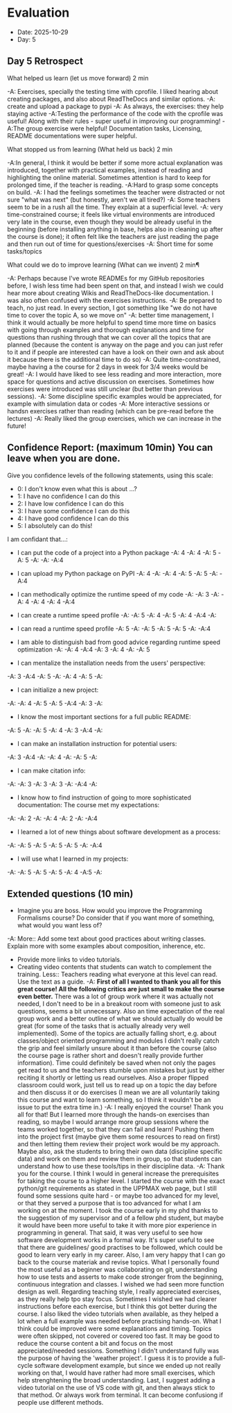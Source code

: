 # Evaluation 

- Date: 2025-10-29
- Day: 5

## Day 5 Retrospect

What helped us learn (let us move forward) 2 min

-A: Exercises, specially the testing time with cprofile. I liked hearing about creating packages, and also about ReadTheDocs and similar options.
-A: create and upload a package to pypi
-A: As always, the exercises: they help staying active
-A:Testing the performance of the code with the cprofile was useful! Along with their rules - super useful in improving our programming!
-A:The group exercise were helpful! Documentation tasks, Licensing, README documentations were super helpful.
       
What stopped us from learning (What held us back) 2 min

-A:In general, I think it would be better if some more actual explanation was introduced, together with practical examples, instead of reading and highlighting the online material. Sometimes attention is hard to keep for prolonged time, if the teacher is reading.
-A:Hard to grasp some concepts on build.
-A: I had the feelings sometimes the teacher were distracted or not sure "what was next" (but honestly, aren't we all tired?)
-A: Some teachers seem to be in a rush all the time. They explain at a superficial level.
-A: very time-constrained course; it feels like virtual environments are introduced very late in the course, even though they would be already useful in the beginning (before installing anything in base, helps also in cleaning up after the course is done); it often felt like the teachers are just reading the page and then run out of time for questions/exercises
-A: Short time for some tasks/topics
    
What could we do to improve learning (What can we invent) 2 min¶

-A: Perhaps because I've wrote READMEs for my GitHub repositories before, I wish less time had been spent on that, and instead I wish we could hear more about creating Wikis and ReadTheDocs-like documentation. I was also often confused with the exercises instructions.
-A: Be prepared to teach, no just read.  In every section, I got something like "we do not have time to cover the topic A, so we move on"
-A: better time management, I think it would actually be more helpful to spend time more time on basics with going through examples and thorough explanations and time for questions than rushing through that we can cover all the topics that are planned (because the content is anyway on the page and you can just refer to it and if people are interested can have a look on their own and ask about it because there is the additional time to do so)
-A: Quite time-constrained, maybe having a the course for 2 days in week for 3/4 weeks would be great!
-A: I would have liked to see less reading and more interaction, more space for questions and active discussion on exercises. Sometimes how exercises were introduced was still unclear (but better than previous sessions). 
-A: Some discipline specific examples would be appreciated, for example with simulation data or codes
-A: More interactive sessions or handsn exercises rather than reading (which can be pre-read before the lectures)
-A: Really liked the group exercises, which we can increase in the future!
    
## Confidence Report: (maximum 10min) You can leave when you are done.

Give you confidence levels of the following statements,
using this scale:

- 0: I don't know even what this is about ...?
- 1: I have no confidence I can do this
- 2: I have low confidence I can do this
- 3: I have some confidence I can do this
- 4: I have good confidence I can do this
- 5: I absolutely can do this!


I am confidant that...:

- I can put the code of a project into a Python package
-A: 4
-A: 4
-A: 5
-A: 5
-A:
-A:
-A:4

- I can upload my Python package on PyPI
-A: 4
-A:
-A: 4
-A: 5
-A: 5
-A:
-A:4
 
- I can methodically optimize the runtime speed of my code
-A:
-A: 3
-A:
-A: 4
-A: 4
-A: 4
-A:4

- I can create a runtime speed profile
-A:
-A:  5
-A: 4
-A: 5
-A: 4
-A:4
-A:

- I can read a runtime speed profile
-A: 5
-A:
-A: 5
-A: 5
-A: 5
-A:
-A:4

- I am able to distinguish bad from good advice regarding runtime speed optimization
-A:
-A: 4
-A:4
-A: 3
-A: 4
-A:
-A: 5

- I can mentalize the installation needs from the users' perspective:

-A: 3
-A:4
-A: 5
-A:
-A: 4
-A: 5
-A:

- I can initialize a new project:

-A:
-A: 4
-A: 5
-A: 5
-A:4
-A: 3
-A:

- I know the most important sections for a full public README:
    
-A: 5
-A:
-A: 5
-A: 4
-A: 3
-A:4
-A:

- I can make an installation instruction for potential users:

-A: 3
-A:4
-A: 
-A: 4
-A:
-A: 5
-A:

- I can make citation info:

-A:
-A: 3
-A: 3
-A: 3
-A:
-A:4
-A:


- I know how to find instruction of going to more sophisticated documentation: The course met my expectations:

-A:
-A: 2
-A:
-A: 4
-A: 2
-A:
-A:4

- I learned a lot of new things about software development as a process:

-A:
-A: 5
-A: 5
-A: 5
-A: 5
-A:
-A:4

-  I will use what I learned in my projects:

-A:
-A: 5
-A: 5
-A: 5
-A: 4
-A:5
-A:
  
 

## Extended questions (10 min)
  
-  Imagine you are boss. How would you improve the Programming Formalisms course? Do consider that if you want more of something, what would you want less of?
  
-A: More:: Add some text about good practices about writing classes. Explain more with some examples about composition, inherence, etc.  
- Provide more links to video tutorials. 
- Creating video contents that students can watch to complement the training. 
  Less:: Teachers reading what everyone at this level can read. Use the text as a guide. 
-A: **First of all I wanted to thank you all for this great course! All the following critics are just small to make the course even better.** There was a lot of group work where it was actually not needed, I don't need to be in a breakout room with someone just to ask questions, seems a bit unnecessary. 
  Also an time expectation of the real group work and a better outline of what we should actually do would be great (for some of the tasks that is actually already very well implemented). Some of the topics are actually falling short, e.g. about classes/object oriented programming and modules I didn't really catch the grip and feel similarly unsure about it than before the course (also the course page is rather short and doesn't really provide further information). 
  Time could definitely be saved when not only the pages get read to us and the teachers stumble upon mistakes but just by either reciting it shortly or letting us read ourselves. Also a proper flipped classroom could work, just tell us to read up on a topic the day before and then discuss it or do exercises (I mean we are all voluntarily taking this course and want to learn something, so I think it wouldn't be an issue to put the extra time in.)
-A: I really enjoyed the course! Thank you all for that! But I learned more through the hands-on exercises than reading, so maybe I would arrange more group sessions where the teams worked together, so that they can fail and learn! Pushing them into the project first (maybe give them some resources to read on first) and then letting them review their project work would be my approach. Maybe also, ask the students to bring their own data (discipline specific data) and work on them and review them in group, so that students can understand how to use these tools/tips in their discipline data.
-A: Thank you for the course.  I think I would in general increase the prerequisites for taking the course to a higher level. I started the course with the exact python/git requirements as stated in the UPPMAX web page, but I still found some sessions quite hard - or maybe too advanced for my level, or that they served a purpose that is too advanced for what I am working on at the moment. I took the course early in my phd thanks to the suggestion of my supervisor and of a fellow phd student, but maybe it  would have been more useful to take it with more pior experience in programming in general. 
  That said, it was very useful to see how software development works in a formal way. It's super useful to see that there are guidelines/ good practises to be followed, which could be good to learn very early in my career. Also, I am very happy that I can go back to the course materiak and revise topics. 
  What I personally found the most useful as a beginner was collaborating on git, understanding how to use tests and asserts to make code stronger from the beginning,  continuous integration and classes. I wished we had seen more function design as well. 
  Regarding teaching style, I really appreciated exercises, as they really help tpo stay focus. Sometimes I wished we had clearer instructions before each exercise, but I think this got better during the course. I also liked the video tutorials when available, as they helped a lot when a full example was needed before practising hands-on.
  What I think could be improved were some explanations and timing. Topics were often skipped, not covered or covered too fast. It may be good to reduce the course content a bit and focus on the most appreciated/needed sessions.
  Something I didn't understand fully was the purpose of having the 'weather project'. I guess it is to provide a full-cycle software development example, but since we ended up not really working on that, I would have rather had more small exercises, which help strenghtening the broad understanding. 
  Last, I suggest adding a video tutorial on the use of VS code with git, and then always stick to that method. Or always work from terminal. It can become confusiong if people use different methods.

